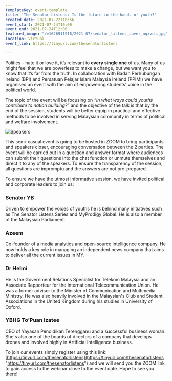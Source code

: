 ```yaml
---
templateKey: event-template
title: 'The Senator Listens: Is the future in the hands of youth?'
created_date: 2021-07-22T10:56
event_start: 2021-07-24T10:00
event_end: 2021-07-24T12:00
featured_image: "/v1626911918/2021-07/senator_listens_cover_nqxvch.jpg"
location: Virtual
event_link: https://tinyurl.com/thesenatorlistens

---
```

Politics – hate it or love it, it’s relevant to **every single one** of us. Many of us might feel that we are powerless to make a change, but we want you to know that it’s far from the truth. In collaboration with Badan Perhubungan Ireland (BPI) and Persatuan Pelajar Islam Malaysia Ireland (PPIMI) we have organised an event with the aim of empowering students’ voice in the political world.

The topic of the event will be focusing on _“In what ways could youths contribute to nation building?”_ and the objective of the talk is that by the end of the session, students will be better equip in practical and effective methods to be involved in serving Malaysian community in terms of political and welfare involvement.

![Speakers](/v1626911994/2021-07/senator_listens_speakers_ai3ssi.jpg "Speakers")

This semi-casual event is going to be hosted in ZOOM to bring participants and speakers closer, encouraging conversation between the 2 parties. The event will be carried out in a question and answer format where audiences can submit their questions into the chat function or unmute themselves and direct it to any of the speakers. To ensure the transparency of the session, all questions are impromptu and the answers are not pre-prepared.

To ensure we have the utmost informative session, we have invited political and corporate leaders to join us:

### Senator YB

Driven to empower the voices of youths he is behind many initiatives such as The Senator Listens Series and MyProdigy Global. He is also a member of the Malaysian Parliament.

### Azeem

Co-founder of a media analytics and open-source intelligence company. He now holds a key role in managing an independent news company that aims to deliver all the current issues in MY.

### Dr Helmi

He is the Government Relations Specialist for Telekom Malaysia and an Associate Rapporteur for the International Telecommunication Union. He was a former advisor to the Minister of Communication and Multimedia Ministry. He was also heavily involved in the Malaysian's Club and Student Associations in the United Kingdom during his studies in University of Oxford.

### YBHG To’Puan Izatee

CEO of Yayasan Pendidikan Terengganu and a successful business woman. She's also one of the boards of directors of a company that develops drones and involved highly in Artificial Intelligence business.

To join our events simply register using this link: [https://tinyurl.com/thesenatorlistens](https://tinyurl.com/thesenatorlistens "https://tinyurl.com/thesenatorlistens") and we will send you the ZOOM link to gain access to the webinar close to the event date. Hope to see you there!
